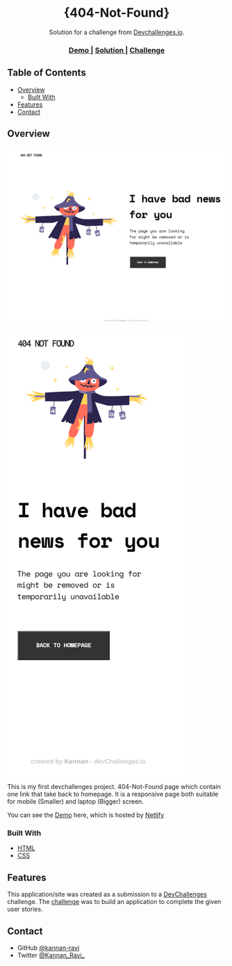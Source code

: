 <!-- Please update value in the {}  -->

<h1 align="center">{404-Not-Found}</h1>

<div align="center">
   Solution for a challenge from  <a href="http://devchallenges.io" target="_blank">Devchallenges.io</a>.
</div>

<div align="center">
  <h3>
    <a href="https://404-not-found-devchallenge-solution.netlify.app/">
      Demo
    </a>
    <span> | </span>
    <a href="https://{your-url-to-the-solution}">
      Solution
    </a>
    <span> | </span>
    <a href="https://devchallenges.io/challenges/wBunSb7FPrIepJZAg0sY">
      Challenge
    </a>
  </h3>
</div>

<!-- TABLE OF CONTENTS -->

## Table of Contents

- [Overview](#overview)
  - [Built With](#built-with)
- [Features](#features)
- [Contact](#contact)

<!-- OVERVIEW -->

## Overview

![Desktop Screenshot](https://github.com/kannan-ravi/devchallenges/blob/main/404-Not-Found/404-Not-Found(1280x800).png?raw=true)

![Mobile Screenshot](https://github.com/kannan-ravi/devchallenges/blob/main/404-Not-Found/404-Not-Found(414x896).png?raw=true)

This is my first devchallenges project. 404-Not-Found page which contain one link that take back to homepage. It is a responsive page both suitable for mobile (Smaller) and laptop (Bigger) screen.

You can see the [Demo](https://404-not-found-devchallenge-solution.netlify.app/) here, which is hosted by [Netlify](https://www.netlify.com/)

### Built With

<!-- This section should list any major frameworks that you built your project using. Here are a few examples.-->

- [HTML](https://www.w3schools.com/html/default.asp)
- [CSS](https://www.w3schools.com/css/default.asp)

## Features

<!-- List the features of your application or follow the template. Don't share the figma file here :) -->

This application/site was created as a submission to a [DevChallenges](https://devchallenges.io/challenges) challenge. The [challenge](https://devchallenges.io/challenges/wBunSb7FPrIepJZAg0sY) was to build an application to complete the given user stories.

## Contact

- GitHub [@kannan-ravi](https://github.com/kannan-ravi)
- Twitter [@Kannan_Ravi_](https://twitter.com/Kannan_Ravi_)
